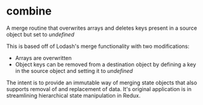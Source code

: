 # combine
A merge routine that overwrites arrays and deletes keys present in a source object but set to *undefined*

This is based off of Lodash's merge functionality with two modifications:

* Arrays are overwritten
* Object keys can be removed from a destination object by defining a key in the source object and setting it to *undefined*

The intent is to provide an immutable way of merging state objects that also supports removal of and replacement of data. It's original application is in streamlining hierarchical state manipulation in Redux.
